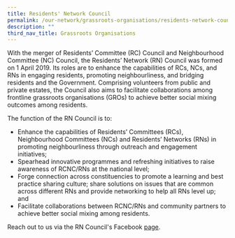 ```yaml
---
title: Residents' Network Council
permalink: /our-network/grassroots-organisations/residents-network-council/
description: ""
third_nav_title: Grassroots Organisations
---
```

With the merger of Residents’ Committee (RC) Council and Neighbourhood Committee (NC) Council, the Residents’ Network (RN) Council was formed on 1 April 2019. Its roles are to enhance the capabilities of RCs, NCs, and RNs in engaging residents, promoting neighbourliness, and bridging residents and the Government. Comprising volunteers from public and private estates, the Council also aims to facilitate collaborations among frontline grassroots organisations (GROs) to achieve better social mixing outcomes among residents. 

The function of the RN Council is to: 

* Enhance the capabilities of Residents’ Committees (RCs), Neighbourhood Committees (NCs) and Residents’ Networks (RNs) in promoting neighbourliness through outreach and engagement initiatives;
* Spearhead innovative programmes and refreshing initiatives to raise awareness of RCNC/RNs at the national level; 
* Forge connection across constituencies to promote a learning and best practice sharing culture; share solutions on issues that are common across different RNs and provide networking to help all RNs level up; and 
* Facilitate collaborations between RCNC/RNs and community partners to achieve better social mixing among residents.

Reach out to us via the RN Council's Facebook [page](https://www.facebook.com/RNCouncil/).